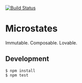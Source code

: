[![Build Status](https://travis-ci.org/cowboyd/microstates.js.svg?branch=master)](https://travis-ci.org/cowboyd/microstates.js)

# Microstates

Immutable. Composable. Lovable.

## Development

``` shell
$ npm install
$ npm test
```
